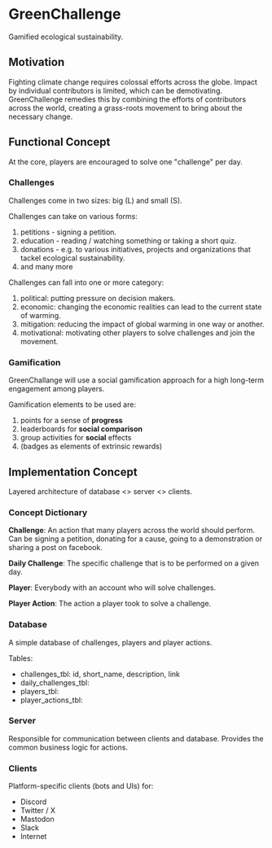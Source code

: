 # GreenChallenge
Gamified ecological sustainability.

## Motivation
Fighting climate change requires colossal efforts across the globe. Impact by individual contributors is limited, which can be demotivating. 
GreenChallenge remedies this by combining the efforts of contributors across the world, creating a grass-roots movement to bring about the necessary change.

## Functional Concept
At the core, players are encouraged to solve one "challenge" per day.

### Challenges
Challenges come in two sizes: big (L) and small (S).

Challenges can take on various forms:
1. petitions - signing a petition.
1. education - reading / watching something or taking a short quiz.
1. donations - e.g. to various initiatives, projects and organizations that tackel ecological sustainability.
1. and many more

Challenges can fall into one or more category:
1. political: putting pressure on decision makers.
1. economic: changing the economic realities can lead to the current state of warming.
1. mitigation: reducing the impact of global warming in one way or another.
1. motivational: motivating other players to solve challenges and join the movement.


### Gamification
GreenChallange will use a social gamification approach for a high long-term engagement among players.

Gamification elements to be used are:
1. points for a sense of **progress**
1. leaderboards for **social comparison**
1. group activities for **social** effects
1. (badges as elements of extrinsic rewards)

## Implementation Concept

Layered architecture of database <> server <> clients.

### Concept Dictionary
**Challenge**: An action that many players across the world should perform. Can be signing a petition, donating for a cause, going to a demonstration or sharing a post on facebook.

**Daily Challenge**: The specific challenge that is to be performed on a given day.

**Player**: Everybody with an account who will solve challenges.

**Player Action**: The action a player took to solve a challenge.

### Database
A simple database of challenges, players and player actions.

Tables:
* challenges_tbl: id, short_name, description, link
* daily_challenges_tbl:
* players_tbl:
* player_actions_tbl:

### Server
Responsible for communication between clients and database. Provides the common business logic for actions.

### Clients
Platform-specific clients (bots and UIs) for:
* Discord
* Twitter / X
* Mastodon
* Slack
* Internet
